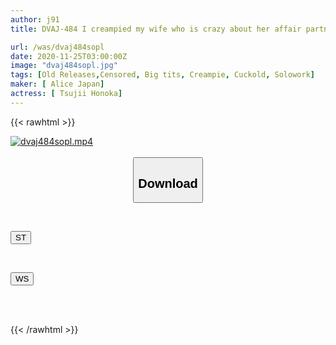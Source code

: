 ```yaml
---
author: j91
title: DVAJ-484 I creampied my wife who is crazy about her affair partner and hates me over and over again [cuckolding] I use her husband's privilege to assault her, FUCK her, make her apologize for cheating on me, have sex with her, restrain her and creampie her, etc. Honoka Tsujii

url: /was/dvaj484sopl
date: 2020-11-25T03:00:00Z
image: "dvaj484sopl.jpg"
tags: [Old Releases,Censored, Big tits, Creampie, Cuckold, Solowork]
maker: [ Alice Japan]
actress: [ Tsujii Honoka]
---
```



{{< rawhtml >}}

<div class="video" data-videoid="1A8z02GldWceorY">
    <a href="javascript:;">
        <img src="/was/dvaj484sopl/dvaj484sopl.jpg" width="WIDTH" height="HEIGHT" alt="dvaj484sopl.mp4" loading="lazy">
    </a>
</div>

<script type="text/javascript" src="https://j91.asia/asset/on-demand-st.js"></script>

<br>
  <link rel="stylesheet" href="https://j91.asia/asset/bs5.css">
  
  <center>
  <button class="btn btn-primary" type="button" data-bs-toggle="collapse" data-bs-target=".multi-collapse" aria-expanded="false" aria-controls="multiCollapseExample1 multiCollapseExample2"><h2>Download</h2></button></center>
</p>
<div class="row">
  <div class="col">
    <div class="collapse multi-collapse" id="multiCollapseExample1">
      <div class="card card-body">
	      	      <br>
<div class="buttons">  
<p><a href="https://streamtape.to/v/1A8z02GldWceorY" target="_blank"><button class="btn-hover color-3"><i class="fa fa-download"></i> ST</button></a></p></div>
    </div>
  </div>
</div>
  <div class="col">
    <div class="collapse multi-collapse" id="multiCollapseExample2">
      <div class="card card-body">
	      <br>
<div class="buttons">
<p><a href="https://wolfstream.tv/ot2ex2t7e9de" target="_blank"><button class="btn-hover color-8"><i class="fa fa-download"></i> WS</button></a></p></div>
<br><br>
      </div>
    </div>
  </div>
</div>

{{< /rawhtml >}}